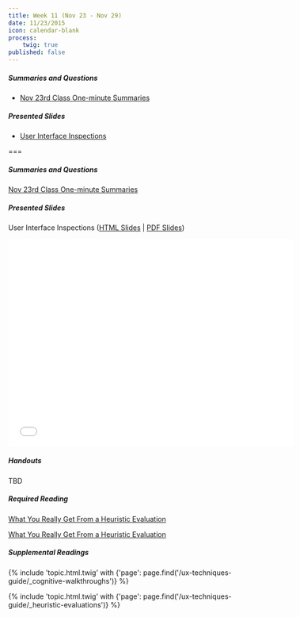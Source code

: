 ```yaml
---
title: Week 11 (Nov 23 - Nov 29)
date: 11/23/2015
icon: calendar-blank
process:
    twig: true
published: false
---
```


##### Summaries and Questions
*   [Nov 23rd Class One-minute Summaries](https://canvas.sfu.ca/courses/22099/discussion_topics/382636)

##### Presented Slides
*   [User Interface Inspections](http://slides.com/paulhibbitts/cmpt-363-153-slides-in-progress#/)  

===

##### Summaries and Questions
[Nov 23rd Class One-minute Summaries](https://canvas.sfu.ca/courses/22099/discussion_topics/382636)

##### Presented Slides  
User Interface Inspections ([HTML Slides](http://slides.com/paulhibbitts/cmpt-363-153-slides-in-progress#/) | [PDF Slides](http://1drv.ms/1TNqz4z))

<div class="row">
  <div class="col s11">
    <div class="video-container"><iframe src="//slides.com/paulhibbitts/cmpt-363-153-slides-in-progress/embed?style=light" width="576" height="420" scrolling="no" frameborder="0" webkitallowfullscreen mozallowfullscreen allowfullscreen></iframe></div>
    </div>
  </div>

##### Handouts  
TBD

##### Required Reading  
[What You Really Get From a Heuristic Evaluation](https://uxmag.com/articles/what-you-really-get-from-a-heuristic-evaluation)
<div class="row"> <div class="col s10">
  <a class="embedly-card" data-card-align="left" href="https://uxmag.com/articles/what-you-really-get-from-a-heuristic-evaluation">What You Really Get From a Heuristic Evaluation</a>
<script async src="//cdn.embedly.com/widgets/platform.js" charset="UTF-8"></script></div></div>

##### Supplemental Readings
{% include 'topic.html.twig' with {'page': page.find('/ux-techniques-guide/_cognitive-walkthroughs')} %}  

{% include 'topic.html.twig' with {'page': page.find('/ux-techniques-guide/_heuristic-evaluations')} %}  
